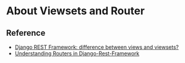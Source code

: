# About Viewsets and Router 


## Reference 

* [Django REST Framework: difference between views and viewsets?](https://stackoverflow.com/questions/32589087/django-rest-framework-difference-between-views-and-viewsets)
* [Understanding Routers in Django-Rest-Framework](https://medium.com/@MicroPyramid/understanding-routers-in-django-rest-framework-4005718895bd)